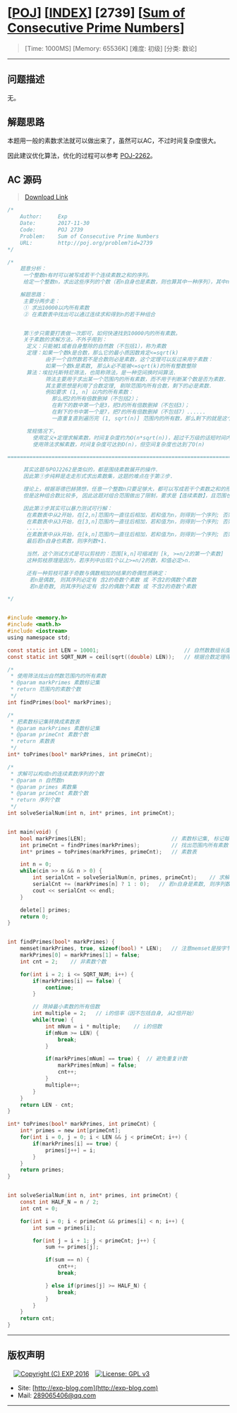 # [[POJ](http://poj.org/)] [[INDEX](https://github.com/lyy289065406/POJ-Solving-Reports)] [2739] [[Sum of Consecutive Prime Numbers](http://poj.org/problem?id=2739)]

> [Time: 1000MS] [Memory: 65536K] [难度: 初级] [分类: 数论]

------

## 问题描述

无。

## 解题思路

本题用一般的素数求法就可以做出来了，虽然可以AC，不过时间复杂度很大。

因此建议优化算法，优化的过程可以参考 [POJ-2262](/reports/POJ2262-Goldbach's%20Conjecture)。

## AC 源码

> [Download Link](/reports/POJ2739-Sum%20of%20Consecutive%20Prime%20Numbers/src)


```c
/*
	Author:     Exp
	Date:       2017-11-30
	Code:       POJ 2739
	Problem:    Sum of Consecutive Prime Numbers
	URL:		http://poj.org/problem?id=2739
*/

/*
	题意分析：
	 一个整数n有时可以被写成若干个连续素数之和的序列。
	 给定一个整数n，求出这些序列的个数（若n自身也是素数，则也算其中一种序列），其中n∈[2,10000]

	解题思路：
	 主要分两步走：
	 ① 求出10000以内所有素数
	 ② 在素数表中找出可以通过连续求和得到n的若干种组合


	 第①步只需要打表做一次即可，如何快速找到10000内的所有素数。
	 关于素数的求解方法，不外乎用到：
	  定义：只能被1或者自身整除的自然数（不包括1），称为素数
	  定理：如果一个数k是合数，那么它的最小质因数肯定<=sqrt(k) 
	        由于一个自然数若不是合数则必是素数，这个定理可以反过来用于素数：
			如果一个数k是素数, 那么k必不能被<=sqrt(k)的所有整数整除
	  算法：埃拉托斯特尼筛法，也简称筛法，是一种空间换时间算法.
	        筛法主要用于求出某一个范围内的所有素数，而不用于判断某个数是否为素数.
			其主要思想是利用了合数定理, 剔除范围内所有合数，剩下的必是素数.
			例如要求 (1, n] 以内的所有素数：
			  那么把2的所有倍数删掉（不包括2）；
			  在剩下的数中第一个是3，把3的所有倍数删掉（不包括3）；
			  在剩下的书中第一个是7，把7的所有倍数删掉（不包括7）......
			  一直重复直到遍历完 (1, sqrt(n)] 范围内的所有数，那么剩下的就是这个范围内的素数

	  常规情况下，
		使用定义+定理求解素数，时间复杂度约为O(n*sqrt(n))，超过千万级的话短时间内跑不动
		使用筛法求解素数，时间复杂度可达到O(n)，但空间复杂度也达到了O(n)

======================================================================================================

	 其实这题与POJ2262是类似的，都是围绕素数展开的操作.
	 因此第①步纯粹是走走形式求出素数集，这题的难点在于第②步.

	 理论上，根据哥德巴赫猜想，任意一个整数n只要足够大，都可以写成若干个素数之和的形式.
	 但是这种组合数比较多, 因此这题对组合范围做出了限制，要求是【连续素数】，且范围也压缩到【10000】以内

	 因此第②步其实可以暴力测试可行解：
	  在素数表中从2开始，在[2,n]范围内一直往后相加，若和值为n，则得到一个序列; 否则不用继续测试可行解;
	  在素数表中从3开始，在[3,n]范围内一直往后相加，若和值为n，则得到一个序列; 否则不用继续测试可行解;
	  ......
	  在素数表中从k开始，在[k,n]范围内一直往后相加，若和值为n，则得到一个序列; 否则不用继续测试可行解.
	  最后若n自身也素数，则序列数+1.

	  当然，这个测试方式是可以剪枝的：范围[k,n]可缩减到 [k, >=n/2的第一个素数]
	  这种剪枝原理是因为，若序列中出现1个以上>=n/2的数，和值必定>n.

	  还有一种剪枝可基于奇数与偶数相加的结果的奇偶性质确定：
	   若n是偶数, 则其序列必定有 含2的奇数个素数 或 不含2的偶数个素数
	   若n是奇数, 则其序列必定有 含2的偶数个素数 或 不含2的奇数个素数

*/


#include <memory.h>
#include <math.h>
#include <iostream>
using namespace std;

const static int LEN = 10001;							// 自然数数组长度(求解素数范围)
const static int SQRT_NUM = ceil(sqrt((double) LEN));	// 根据合数定理得到的质因数范围

/* 
 * 使用筛法找出自然数范围内的所有素数
 * @param markPrimes 素数标记集
 * return 范围内的素数个数
 */
int findPrimes(bool* markPrimes);

/* 
 * 把素数标记集转换成素数表
 * @param markPrimes 素数标记集
 * @param primeCnt 素数个数
 * return 素数表
 */
int* toPrimes(bool* markPrimes, int primeCnt);

/* 
 * 求解可以构成n的连续素数序列的个数
 * @param n 自然数n
 * @param primes 素数集
 * @param primeCnt 素数个数
 * return 序列个数
 */
int solveSerialNum(int n, int* primes, int primeCnt);


int main(void) {
	bool markPrimes[LEN];							// 素数标记集, 标记每个自然数是否为素数
	int primeCnt = findPrimes(markPrimes);			// 找出范围内所有素数
	int* primes = toPrimes(markPrimes, primeCnt);	// 素数表

	int n = 0;
	while(cin >> n && n > 0) {
		int serialCnt = solveSerialNum(n, primes, primeCnt);	// 求解可以构成n的连续素数序列的个数
		serialCnt += (markPrimes[n] ? 1 : 0);	// 若n自身是素数, 则序列数+1
		cout << serialCnt << endl;
	}

	delete[] primes;
	return 0;
}


int findPrimes(bool* markPrimes) {
	memset(markPrimes, true, sizeof(bool) * LEN);	// 注意memset是按字节覆写内存的
	markPrimes[0] = markPrimes[1] = false;
	int cnt = 2;	// 非素数个数

	for(int i = 2; i <= SQRT_NUM; i++) {
		if(markPrimes[i] == false) {
			continue;
		}

		// 筛掉最小素数的所有倍数
		int multiple = 2;	// i的倍率（因不包括自身, 从2倍开始）	
		while(true) {
			int mNum = i * multiple;	// i的倍数
			if(mNum >= LEN) {
				break;
			}

			if(markPrimes[mNum] == true) {	// 避免重复计数
				markPrimes[mNum] = false;
				cnt++;
			}
			multiple++;
		}
	}
	return LEN - cnt;
}

int* toPrimes(bool* markPrimes, int primeCnt) {
	int* primes = new int[primeCnt];
	for(int i = 0, j = 0; i < LEN && j < primeCnt; i++) {
		if(markPrimes[i] == true) {
			primes[j++] = i;
		}
	}
	return primes;
}


int solveSerialNum(int n, int* primes, int primeCnt) {
	const int HALF_N = n / 2;
	int cnt = 0;

	for(int i = 0; i < primeCnt && primes[i] < n; i++) {
		int sum = primes[i];

		for(int j = i + 1; j < primeCnt; j++) {
			sum += primes[j];

			if(sum == n) {
				cnt++;
				break;

			} else if(primes[j] >= HALF_N) {
				break;
			}
		}
	}
	return cnt;
}
```

------

## 版权声明

　[![Copyright (C) EXP,2016](https://img.shields.io/badge/Copyright%20(C)-EXP%202016-blue.svg)](http://exp-blog.com)　[![License: GPL v3](https://img.shields.io/badge/License-GPL%20v3-blue.svg)](https://www.gnu.org/licenses/gpl-3.0)
  

- Site: [http://exp-blog.com](http://exp-blog.com) 
- Mail: <a href="mailto:289065406@qq.com?subject=[EXP's Github]%20Your%20Question%20（请写下您的疑问）&amp;body=What%20can%20I%20help%20you?%20（需要我提供什么帮助吗？）">289065406@qq.com</a>


------
